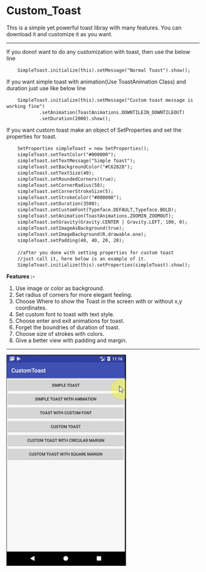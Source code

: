 # Custom_Toast
This is a simple yet powerful toast libray with many features. You can download it and customize it as you want.

---------------------------------------------------------------------------------------------------------------------------------

If you donot want to do any customization with toast, then use the below line

        SimpleToast.initialize(this).setMessage("Normal Toast").show();
        
        
If you want simple toast with animation(Use ToastAnimation Class) and duration just use like below line

        SimpleToast.initialize(this).setMessage("Custom toast message is working fine")
                .setAnimation(ToastAnimations.DOWNTILEIN_DOWNTILEOUT)
                .setDuration(2000).show();
                
                
If you want custom toast make an object of SetProperties and set the properties for toast.

        SetProperties simpleToast = new SetProperties();
        simpleToast.setTextColor("#000000");
        simpleToast.setTextMessage("Simple Toast");
        simpleToast.setBackgroundColor("#C62828");
        simpleToast.setTextSize(40);
        simpleToast.setRoundedCorners(true);
        simpleToast.setCornerRadius(50);
        simpleToast.setCornerStrokeSize(5);
        simpleToast.setStrokeColor("#000000");
        simpleToast.setDuration(3500);
        simpleToast.setCustomFont(Typeface.DEFAULT,Typeface.BOLD);
        simpleToast.setAnimation(ToastAnimations.ZOOMIN_ZOOMOUT);
        simpleToast.setGravity(Gravity.CENTER | Gravity.LEFT, 100, 0);
        simpleToast.setImageAsBackground(true);
        simpleToast.setImageBackground(R.drawable.one);
        simpleToast.setPadding(40, 40, 20, 20);

        //after you done with setting properties for custom toast
        //just call it, here below is an example of it.
        SimpleToast.initialize(this).setProperties(simpleToast).show();
        
 
 <b>Features :-</b>  
  1. Use image or color as background.<br> 
  2. Set radius of corners for more elegant feeling.<br> 
  3. Choose Where to show the Toast in the screen with or without x,y coordinates.<br>
  4. Set custom font to toast with text style.<br>
  5. Choose enter and exit animations for toast.<br>
  6. Forget the boundries of duration of toast.<br> 
  7. Choose size of strokes with colors.<br> 
  8. Give a better view with padding and margin.<br> 
                
                
--------------------------------------------------------------------------------------------------------------------------------

<img src = "https://github.com/techphantcg/Custom_Toast/blob/master/Cus_Gif.gif">
